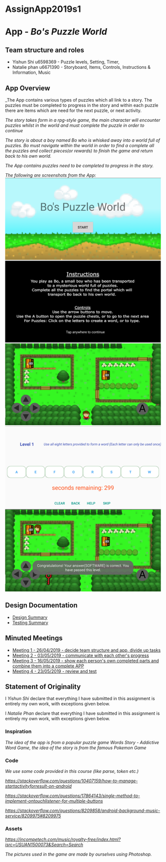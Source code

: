 # AssignApp2019s1

# App - _Bo's Puzzle World_

## Team structure and roles 
+ Yishun Shi u6598369 - Puzzle levels, Setting, Timer,
+ Natalie phan u6671390 - Storyboard, Items, Controls, Instructions & Information, Music

## App Overview
_The App contains various types of puzzles which all link to a story. The puzzles must be completed to progress in the story and within each puzzle there are items which are need for the next puzzle, or next activity.

_The story takes form in a rpg-style game, the main character will encounter puzzles whilst in the world and must complete the puzzle in order to continue_

_The story is about a boy named Bo who is whisked away into a world full of puzzles. Bo must navigate within the world in order to find a complete all the puzzles and collect pieces(or rewards) to finish the game and return back to his own world._

_The App contains puzzles need to be completed to progress in the story._

_The following are screenshots from the App:_
![Welcome Screenshot](images/welcome-screenshot.png)
![Instructions Screenshot](images/instructions-screenshot.png)
![FirstForest Screenshot](images/forest-screenshot.png)
![PuzzleOne Screenshot](images/puzzle-screenshot.png)
![Completed PuzzleOne Screenshot](images/completed-puzzle-screenshot.png)

## Design Documentation 
+ [Design Summary](designsummary.md)
+ [Testing Summary](testingsummary.md)

## Minuted Meetings
+ [Meeting 1 - 26/04/2019 - decide team structure and app, divide up tasks](meeting1.md)
+ [Meeting 2 - 03/05/2019 - communicate with each other's progress](meeting2.md)
+ [Meeting 3 - 16/05/2019 - show each person's own completed parts and combine them into a complete APP](meeting3.md)
+ [Meeting 4 - 23/05/2019 - review and test](meeting4.md)

## Statement of Originality

I _Yishun Shi_ declare that everything I have submitted in this
assignment is entirely my own work, with exceptions given below.

I _Natalie Phan_ declare that everything I have submitted in this
assignment is entirely my own work, with exceptions given below.

### Inspiration

_The idea of the app is from a popular puzzle game Words Story - Addictive Word Game, the idea of the story is from the famous Pokemon Game_

### Code

_We use some code provided in this course (like parse, token etc.)_

_https://stackoverflow.com/questions/10407159/how-to-manage-startactivityforresult-on-android_

_https://stackoverflow.com/questions/17864143/single-method-to-implement-ontouchlistener-for-multiple-buttons_

_https://stackoverflow.com/questions/8209858/android-background-music-service/8209975#8209975_

### Assets

_https://incompetech.com/music/royalty-free/index.html?isrc=USUAN1500073&Search=Search_

_The pictures used in the game are made by ourselves using Photoshop._

